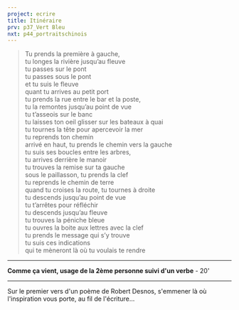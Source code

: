 ```yaml
---
project: ecrire
title: Itinéraire
prv: p37_Vert Bleu
nxt: p44_portraitschinois
---
```


>Tu prends la première à gauche,  
>tu longes la rivière jusqu’au fleuve  
>tu passes sur le pont  
>tu passes sous le pont  
>et tu suis le fleuve  
>quant tu arrives au petit port  
>tu prends la rue entre le bar et la poste,  
>tu la remontes jusqu’au point de vue  
>tu t’asseois sur le banc  
>tu laisses ton oeil glisser sur les bateaux à quai  
>tu tournes la tête pour apercevoir la mer  
>tu reprends ton chemin  
>arrivé en haut, tu prends le chemin vers la gauche  
>tu suis ses boucles entre les arbres,  
>tu arrives derrière le manoir  
>tu trouves la remise sur ta gauche  
>sous le paillasson, tu prends la clef  
>tu reprends le chemin de terre  
>quand tu croises la route, tu tournes à droite  
>tu descends jusqu’au point de vue  
>tu t’arrêtes pour réfléchir  
>tu descends jusqu’au fleuve  
>tu trouves la péniche bleue  
>tu ouvres la boite aux lettres avec la clef  
>tu prends le message qui s’y trouve  
>tu suis ces indications  
>qui te mèneront là où tu voulais te rendre

---
**Comme ça vient, usage de la 2ème personne suivi d'un verbe** - 20'

---
Sur le premier vers d'un poème de Robert Desnos, s'emmener là où l'inspiration vous porte, au fil de l'écriture...
